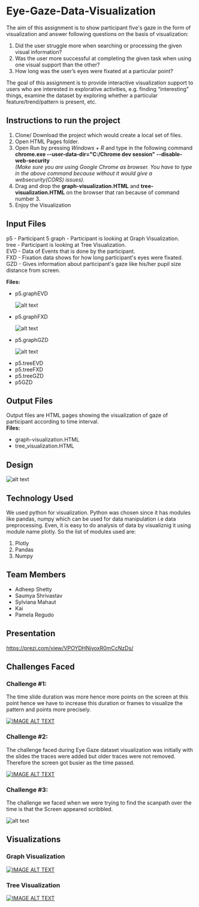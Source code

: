 # Eye-Gaze-Data-Visualization

The aim of this assignment is to show participant five's gaze in the form of visualization and answer following questions on the basis of visualization:
<ol>
 <li>Did the user struggle more when searching or processing the given visual information?
 <li>Was the user more successful at completing the given task when using one visual support than the other?
 <li>How long was the user’s eyes were fixated at a particular point?   
</ol>
<p>The goal of this assignment is to provide interactive visualization support to users who are interested in explorative activities, e.g. finding “interesting” things, examine the dataset by exploring whether a particular feature/trend/pattern is present, etc. </p>

## Instructions to run the project

<ol>
 
<li>Clone/ Download the project which would create a local set of files.
<li> Open HTML Pages folder.
<li> Open Run by pressing <i>Windows + R</i> and type in the following command<br>
<b>chrome.exe --user-data-dir="C:/Chrome dev session" --disable-web-security</b><br>
<i>(Make sure you are using Google Chrome as browser. You have to type in the above command because without it would give a websecurity(CORS) issues).</i>
<li> Drag and drop the <b>graph-visualization.HTML</b> and <b>tree-visualization.HTML</b> on the browser that ran because of command number 3.
<li> Enjoy the Visualization
 
</ol>



## Input Files
p5 - Participant 5
graph - Participant is looking at Graph Visualization.<br>
tree - Participant is looking at Tree Visualization.<br>
EVD - Data of Events that is done by the participant.<br>
FXD - Fixation data shows for how long participant's eyes were fixated.<br>
GZD - Gives information about participant's gaze like his/her pupil size distance from screen.<br>

<b>Files:</b>
<ul>
  <li>p5.graphEVD
   
   ![alt text](https://github.com/adheepshetty/Eye-Gaze-Data-Visualization/blob/master/Data/ssevd.PNG)
   
   
  <li>p5.graphFXD
 
   ![alt text](https://github.com/adheepshetty/Eye-Gaze-Data-Visualization/blob/master/Data/ssfxd.PNG)
   
  <li>p5.graphGZD
 
   ![alt text](https://github.com/adheepshetty/Eye-Gaze-Data-Visualization/blob/master/Data/ssgzd.PNG)
   
  <li>p5.treeEVD
  <li>p5.treeFXD
  <li>p5.treeGZD
  <li>p5GZD
</ul>

## Output Files

Output files are HTML pages showing the visualization of gaze of participant according to time interval.<br>
<b>Files:</b>

<ul>
 <li>graph-visualization.HTML
 <li>tree_visualization.HTML
</ul>
 
## Design

![alt text](https://github.com/adheepshetty/Eye-Gaze-Data-Visualization/blob/master/RoughPlan.png)

## Technology Used

We used python for visualization. Python was chosen since it has modules like pandas, numpy which can be used for data manipulation i.e data preprocessing. Even, it is easy to do analysis of data by visualiznig it using module name plotly. So the list of modules used are:
<ol>
 <li> Plotly
 <li> Pandas
 <li> Numpy
</ol>

## Team Members

<ul>
 <li> Adheep Shetty
 <li> Saumya Shrivastav
 <li> Sylviana Mahaut
 <li> Kai 
 <li> Pamela Regudo
</ul>
 
## Presentation

https://prezi.com/view/VPOYDHNjvoxR0mCcNzDs/

## Challenges Faced

### Challenge #1:

The time slide duration was more hence more points on the screen at this point hence we have to increase this duration or frames to visualize the pattern and points more precisely.

[![IMAGE ALT TEXT](https://github.com/adheepshetty/Eye-Gaze-Data-Visualization/blob/master/Challenges/challenge1img.PNG)](https://www.youtube.com/watch?v=k8maCYvtNA0&feature=youtu.be)


### Challenge #2:

The challenge faced during Eye Gaze dataset visualization was initially with the slides the traces were added but older traces were not removed. Therefore the screen got busier as the time passed.

[![IMAGE ALT TEXT](https://github.com/adheepshetty/Eye-Gaze-Data-Visualization/blob/master/Challenges/challenge2img.PNG)](https://www.youtube.com/watch?v=_O_Qppccgu0&feature=youtu.be)


### Challenge #3:

The challenge we faced when we were trying to find the scanpath over the time is that the Screen appeared scribbled.

![alt text](https://github.com/adheepshetty/Eye-Gaze-Data-Visualization/blob/master/Challenges/challenge3img.png)


## Visualizations

### Graph Visualization

[![IMAGE ALT TEXT](https://github.com/adheepshetty/Eye-Gaze-Data-Visualization/blob/master/HTML%20pages/graphvizvideo.PNG)](https://www.youtube.com/watch?v=XvKKMeE6oGM&feature=youtu.be)

### Tree Visualization

[![IMAGE ALT TEXT](https://github.com/adheepshetty/Eye-Gaze-Data-Visualization/blob/master/HTML%20pages/treevizvideo.PNG)](https://www.youtube.com/watch?v=Pa077pb6uao&feature=youtu.be)
